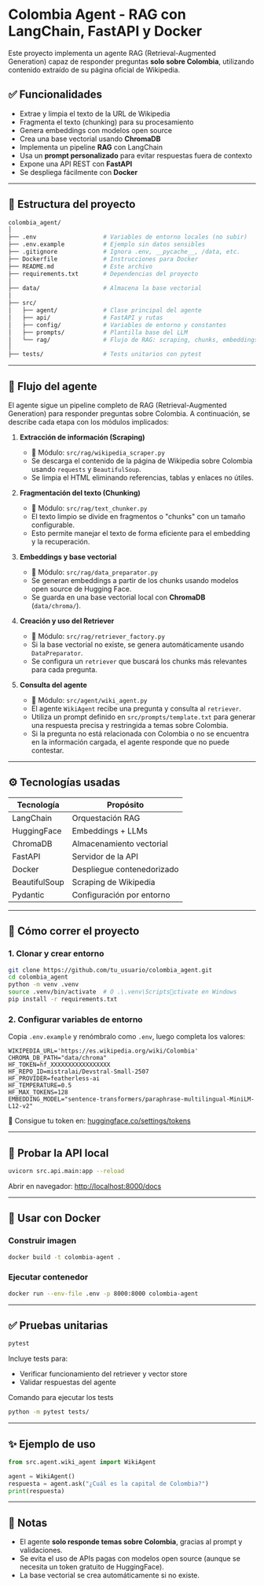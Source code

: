 # Colombia Agent - RAG con LangChain, FastAPI y Docker

Este proyecto implementa un agente RAG (Retrieval-Augmented Generation) capaz de responder preguntas **solo sobre Colombia**, utilizando contenido extraído de su página oficial de Wikipedia.

## ✅ Funcionalidades

- Extrae y limpia el texto de la URL de Wikipedia
- Fragmenta el texto (chunking) para su procesamiento
- Genera embeddings con modelos open source
- Crea una base vectorial usando **ChromaDB**
- Implementa un pipeline **RAG** con LangChain
- Usa un **prompt personalizado** para evitar respuestas fuera de contexto
- Expone una API REST con **FastAPI**
- Se despliega fácilmente con **Docker**

---

## 🧱 Estructura del proyecto

```bash
colombia_agent/
│
├── .env                   # Variables de entorno locales (no subir)
├── .env.example           # Ejemplo sin datos sensibles
├── .gitignore             # Ignora .env, __pycache__, /data, etc.
├── Dockerfile             # Instrucciones para Docker
├── README.md              # Este archivo
├── requirements.txt       # Dependencias del proyecto
│
├── data/                  # Almacena la base vectorial
│
├── src/
│   ├── agent/             # Clase principal del agente
│   ├── api/               # FastAPI y rutas
│   ├── config/            # Variables de entorno y constantes
│   ├── prompts/           # Plantilla base del LLM
│   └── rag/               # Flujo de RAG: scraping, chunks, embeddings, retriever
│
├── tests/                 # Tests unitarios con pytest
```

---

## 🔄 Flujo del agente

El agente sigue un pipeline completo de RAG (Retrieval-Augmented Generation) para responder preguntas sobre Colombia. A continuación, se describe cada etapa con los módulos implicados:

1. **Extracción de información (Scraping)**
   - 🧩 Módulo: `src/rag/wikipedia_scraper.py`
   - Se descarga el contenido de la página de Wikipedia sobre Colombia usando `requests` y `BeautifulSoup`.
   - Se limpia el HTML eliminando referencias, tablas y enlaces no útiles.

2. **Fragmentación del texto (Chunking)**
   - 🧩 Módulo: `src/rag/text_chunker.py`
   - El texto limpio se divide en fragmentos o "chunks" con un tamaño configurable.
   - Esto permite manejar el texto de forma eficiente para el embedding y la recuperación.

3. **Embeddings y base vectorial**
   - 🧩 Módulo: `src/rag/data_preparator.py`
   - Se generan embeddings a partir de los chunks usando modelos open source de Hugging Face.
   - Se guarda en una base vectorial local con **ChromaDB** (`data/chroma/`).

4. **Creación y uso del Retriever**
   - 🧩 Módulo: `src/rag/retriever_factory.py`
   - Si la base vectorial no existe, se genera automáticamente usando `DataPreparator`.
   - Se configura un `retriever` que buscará los chunks más relevantes para cada pregunta.

5. **Consulta del agente**
   - 🧩 Módulo: `src/agent/wiki_agent.py`
   - El agente `WikiAgent` recibe una pregunta y consulta al `retriever`.
   - Utiliza un prompt definido en `src/prompts/template.txt` para generar una respuesta precisa y restringida a temas sobre Colombia.
   - Si la pregunta no está relacionada con Colombia o no se encuentra en la información cargada, el agente responde que no puede contestar.

---

## ⚙️ Tecnologías usadas

| Tecnología      | Propósito                             |
|----------------|----------------------------------------|
| LangChain       | Orquestación RAG                      |
| HuggingFace     | Embeddings + LLMs                     |
| ChromaDB        | Almacenamiento vectorial              |
| FastAPI         | Servidor de la API                    |
| Docker          | Despliegue contenedorizado            |
| BeautifulSoup   | Scraping de Wikipedia                 |
| Pydantic        | Configuración por entorno             |

---

## 🚀 Cómo correr el proyecto

### 1. Clonar y crear entorno

```bash
git clone https://github.com/tu_usuario/colombia_agent.git
cd colombia_agent
python -m venv .venv
source .venv/bin/activate  # O .\.venv\Scriptsctivate en Windows
pip install -r requirements.txt
```

### 2. Configurar variables de entorno

Copia `.env.example` y renómbralo como `.env`, luego completa los valores:

```env
WIKIPEDIA_URL='https://es.wikipedia.org/wiki/Colombia'
CHROMA_DB_PATH="data/chroma"
HF_TOKEN=hf_XXXXXXXXXXXXXXXXX
HF_REPO_ID=mistralai/Devstral-Small-2507
HF_PROVIDER=featherless-ai
HF_TEMPERATURE=0.5
HF_MAX_TOKENS=128
EMBEDDING_MODEL="sentence-transformers/paraphrase-multilingual-MiniLM-L12-v2"
```

🔐 Consigue tu token en: [huggingface.co/settings/tokens](https://huggingface.co/settings/tokens)

---

## 🧪 Probar la API local

```bash
uvicorn src.api.main:app --reload
```

Abrir en navegador: [http://localhost:8000/docs](http://localhost:8000/docs)

---

## 🐳 Usar con Docker

### Construir imagen

```bash
docker build -t colombia-agent .
```

### Ejecutar contenedor

```bash
docker run --env-file .env -p 8000:8000 colombia-agent
```

---

## ✅ Pruebas unitarias

```bash
pytest
```

Incluye tests para:

- Verificar funcionamiento del retriever y vector store
- Validar respuestas del agente

Comando para ejecutar los tests

```bash
python -m pytest tests/
```

---

## ✨ Ejemplo de uso

```python
from src.agent.wiki_agent import WikiAgent

agent = WikiAgent()
respuesta = agent.ask("¿Cuál es la capital de Colombia?")
print(respuesta)
```

---

## 📌 Notas

- El agente **solo responde temas sobre Colombia**, gracias al prompt y validaciones.
- Se evita el uso de APIs pagas con modelos open source (aunque se necesita un token gratuito de HuggingFace).
- La base vectorial se crea automáticamente si no existe.


